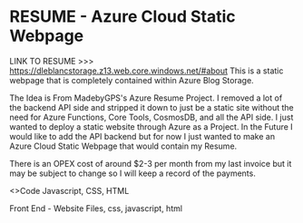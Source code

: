 # RESUME - Azure Cloud Static Webpage
LINK TO RESUME >>> https://dleblancstorage.z13.web.core.windows.net/#about
This is a static webpage that is completely contained within Azure Blog Storage.

The Idea is From MadebyGPS's Azure Resume Project. I removed a lot of the backend API side and stripped it down to just be a static site
without the need for Azure Functions, Core Tools, CosmosDB, and all the API side. I just wanted to deploy a static website through Azure as a Project. 
In the Future I would like to add the API backend but for now I just wanted to make an Azure Cloud Static Webpage that would contain my Resume.

There is an OPEX cost of around $2-3 per month from my last invoice but it may be subject to change so I will keep a record of the payments.

<>Code
Javascript, CSS, HTML

Front End - Website Files, css, javascript, html
